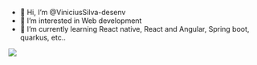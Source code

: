 - 👋 Hi, I’m @ViniciusSilva-desenv
- 👀 I’m interested in Web development
- 🌱 I’m currently learning React native, React and Angular, Spring boot, quarkus, etc..

<!---
ViniciusSilva-desenv/ViniciusSilva-desenv is a ✨ special ✨ repository because its `README.md` (this file) appears on your GitHub profile.
You can click the Preview link to take a look at your changes.
--->

<img src="https://i.pinimg.com/736x/59/fa/2a/59fa2a303ce5257d739e63334ae9bde0--typo-logo-typography.jpg" />
